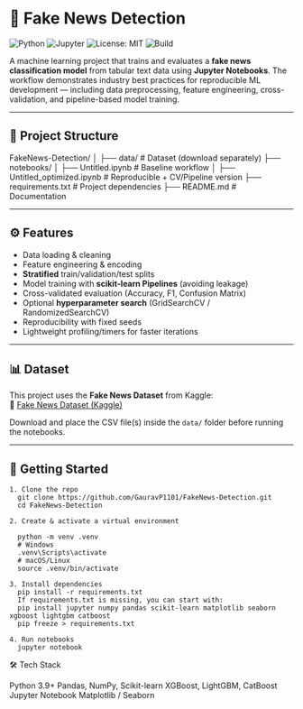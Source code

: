 # 📰 Fake News Detection  

![Python](https://img.shields.io/badge/Python-3.9%2B-blue.svg)  ![Jupyter](https://img.shields.io/badge/Notebook-Jupyter-orange.svg)  ![License: MIT](https://img.shields.io/badge/License-MIT-green.svg)  ![Build](https://img.shields.io/badge/Build-Passing-brightgreen.svg)  

A machine learning project that trains and evaluates a **fake news classification model** from tabular text data using **Jupyter Notebooks**. The workflow demonstrates industry best practices for reproducible ML development — including data preprocessing, feature engineering, cross-validation, and pipeline-based model training.  

---

## 📂 Project Structure  
FakeNews-Detection/
│
├── data/ # Dataset (download separately)
├── notebooks/
│ ├── Untitled.ipynb # Baseline workflow
│ ├── Untitled_optimized.ipynb # Reproducible + CV/Pipeline version
├── requirements.txt # Project dependencies
├── README.md # Documentation

---

## ⚙️ Features  

- Data loading & cleaning  
- Feature engineering & encoding  
- **Stratified** train/validation/test splits  
- Model training with **scikit-learn Pipelines** (avoiding leakage)  
- Cross-validated evaluation (Accuracy, F1, Confusion Matrix)  
- Optional **hyperparameter search** (GridSearchCV / RandomizedSearchCV)  
- Reproducibility with fixed seeds  
- Lightweight profiling/timers for faster iterations  

---

## 📊 Dataset  

This project uses the **Fake News Dataset** from Kaggle:  
🔗 [Fake News Dataset (Kaggle)](https://www.kaggle.com/c/fake-news/data)  

Download and place the CSV file(s) inside the `data/` folder before running the notebooks.  

---

## 🚀 Getting Started  
```
1. Clone the repo  
  git clone https://github.com/GauravP1101/FakeNews-Detection.git
  cd FakeNews-Detection

2. Create & activate a virtual environment
   
  python -m venv .venv
  # Windows
  .venv\Scripts\activate
  # macOS/Linux
  source .venv/bin/activate

3. Install dependencies
  pip install -r requirements.txt
  If requirements.txt is missing, you can start with:
  pip install jupyter numpy pandas scikit-learn matplotlib seaborn xgboost lightgbm catboost
  pip freeze > requirements.txt

4. Run notebooks
  jupyter notebook
```
🛠️ Tech Stack

Python 3.9+
Pandas, NumPy, Scikit-learn
XGBoost, LightGBM, CatBoost
Jupyter Notebook
Matplotlib / Seaborn


